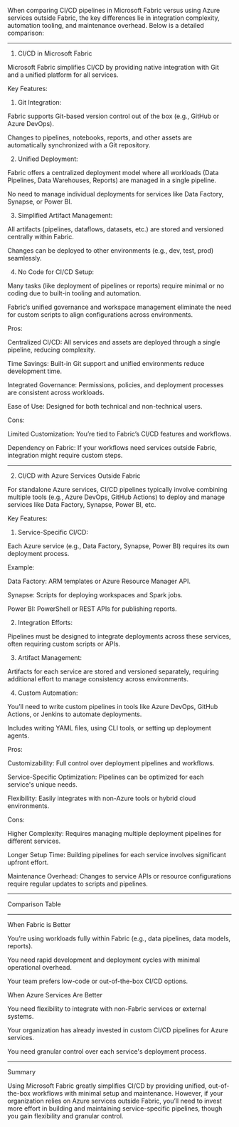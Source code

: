When comparing CI/CD pipelines in Microsoft Fabric versus using Azure services outside Fabric, the key differences lie in integration complexity, automation tooling, and maintenance overhead. Below is a detailed comparison:


---

1. CI/CD in Microsoft Fabric

Microsoft Fabric simplifies CI/CD by providing native integration with Git and a unified platform for all services.

Key Features:

1. Git Integration:

Fabric supports Git-based version control out of the box (e.g., GitHub or Azure DevOps).

Changes to pipelines, notebooks, reports, and other assets are automatically synchronized with a Git repository.



2. Unified Deployment:

Fabric offers a centralized deployment model where all workloads (Data Pipelines, Data Warehouses, Reports) are managed in a single pipeline.

No need to manage individual deployments for services like Data Factory, Synapse, or Power BI.



3. Simplified Artifact Management:

All artifacts (pipelines, dataflows, datasets, etc.) are stored and versioned centrally within Fabric.

Changes can be deployed to other environments (e.g., dev, test, prod) seamlessly.



4. No Code for CI/CD Setup:

Many tasks (like deployment of pipelines or reports) require minimal or no coding due to built-in tooling and automation.

Fabric’s unified governance and workspace management eliminate the need for custom scripts to align configurations across environments.




Pros:

Centralized CI/CD: All services and assets are deployed through a single pipeline, reducing complexity.

Time Savings: Built-in Git support and unified environments reduce development time.

Integrated Governance: Permissions, policies, and deployment processes are consistent across workloads.

Ease of Use: Designed for both technical and non-technical users.


Cons:

Limited Customization: You’re tied to Fabric’s CI/CD features and workflows.

Dependency on Fabric: If your workflows need services outside Fabric, integration might require custom steps.



---

2. CI/CD with Azure Services Outside Fabric

For standalone Azure services, CI/CD pipelines typically involve combining multiple tools (e.g., Azure DevOps, GitHub Actions) to deploy and manage services like Data Factory, Synapse, Power BI, etc.

Key Features:

1. Service-Specific CI/CD:

Each Azure service (e.g., Data Factory, Synapse, Power BI) requires its own deployment process.

Example:

Data Factory: ARM templates or Azure Resource Manager API.

Synapse: Scripts for deploying workspaces and Spark jobs.

Power BI: PowerShell or REST APIs for publishing reports.




2. Integration Efforts:

Pipelines must be designed to integrate deployments across these services, often requiring custom scripts or APIs.



3. Artifact Management:

Artifacts for each service are stored and versioned separately, requiring additional effort to manage consistency across environments.



4. Custom Automation:

You’ll need to write custom pipelines in tools like Azure DevOps, GitHub Actions, or Jenkins to automate deployments.

Includes writing YAML files, using CLI tools, or setting up deployment agents.




Pros:

Customizability: Full control over deployment pipelines and workflows.

Service-Specific Optimization: Pipelines can be optimized for each service's unique needs.

Flexibility: Easily integrates with non-Azure tools or hybrid cloud environments.


Cons:

Higher Complexity: Requires managing multiple deployment pipelines for different services.

Longer Setup Time: Building pipelines for each service involves significant upfront effort.

Maintenance Overhead: Changes to service APIs or resource configurations require regular updates to scripts and pipelines.



---

Comparison Table


---

When Fabric is Better

You’re using workloads fully within Fabric (e.g., data pipelines, data models, reports).

You need rapid development and deployment cycles with minimal operational overhead.

Your team prefers low-code or out-of-the-box CI/CD options.


When Azure Services Are Better

You need flexibility to integrate with non-Fabric services or external systems.

Your organization has already invested in custom CI/CD pipelines for Azure services.

You need granular control over each service's deployment process.



---

Summary

Using Microsoft Fabric greatly simplifies CI/CD by providing unified, out-of-the-box workflows with minimal setup and maintenance. However, if your organization relies on Azure services outside Fabric, you’ll need to invest more effort in building and maintaining service-specific pipelines, though you gain flexibility and granular control.

